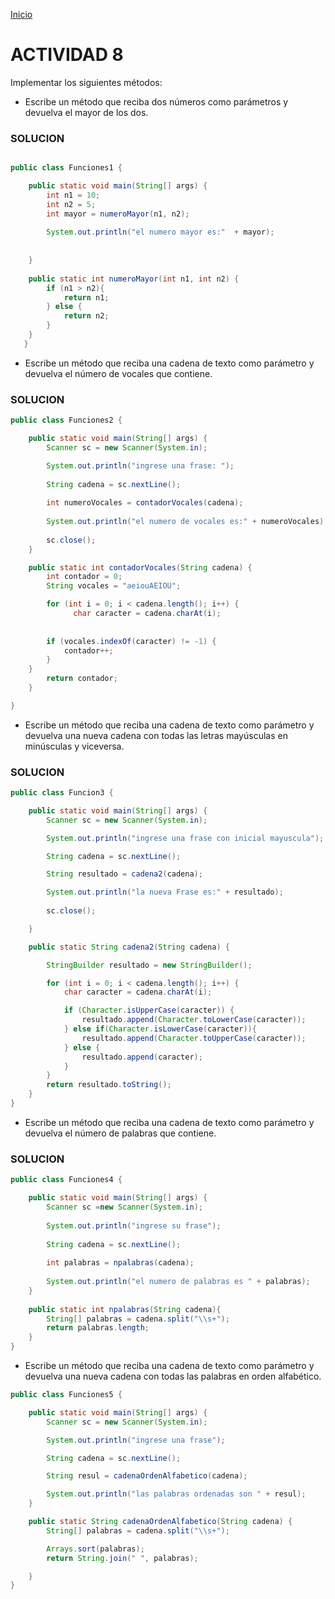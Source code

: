 <!-- No borrar o modificar -->
[Inicio](./index.md)

# ACTIVIDAD 8

Implementar los siguientes métodos:

- Escribe un método que reciba dos números como parámetros y devuelva el mayor de los dos.

### SOLUCION 

``` JAVA

public class Funciones1 {

    public static void main(String[] args) {
        int n1 = 10;
        int n2 = 5;
        int mayor = numeroMayor(n1, n2);
        
        System.out.println("el numero mayor es:"  + mayor);
                
        
    }
    
    public static int numeroMayor(int n1, int n2) {
        if (n1 > n2){
            return n1;
        } else {
            return n2;
        }
    }
   }
```

- Escribe un método que reciba una cadena de texto como parámetro y devuelva el número de vocales que contiene.


### SOLUCION 


``` JAVA 
public class Funciones2 {

    public static void main(String[] args) {
        Scanner sc = new Scanner(System.in);

        System.out.println("ingrese una frase: ");
        
        String cadena = sc.nextLine();
        
        int numeroVocales = contadorVocales(cadena);
        
        System.out.println("el numero de vocales es:" + numeroVocales);
        
        sc.close();
    }

    public static int contadorVocales(String cadena) {
        int contador = 0;
        String vocales = "aeiouAEIOU";

        for (int i = 0; i < cadena.length(); i++) {
              char caracter = cadena.charAt(i);
        
        
        if (vocales.indexOf(caracter) != -1) {
            contador++;
        }
    }
        return contador;
    }

}

```

- Escribe un método que reciba una cadena de texto como parámetro y devuelva una nueva cadena con todas las letras mayúsculas en minúsculas y viceversa.

### SOLUCION 

``` JAVA
public class Funcion3 {

    public static void main(String[] args) {
        Scanner sc = new Scanner(System.in);

        System.out.println("ingrese una frase con inicial mayuscula");

        String cadena = sc.nextLine();

        String resultado = cadena2(cadena);

        System.out.println("la nueva Frase es:" + resultado);
        
        sc.close();

    }

    public static String cadena2(String cadena) {

        StringBuilder resultado = new StringBuilder();

        for (int i = 0; i < cadena.length(); i++) {
            char caracter = cadena.charAt(i);

            if (Character.isUpperCase(caracter)) {
                resultado.append(Character.toLowerCase(caracter));
            } else if(Character.isLowerCase(caracter)){
                resultado.append(Character.toUpperCase(caracter));
            } else {
                resultado.append(caracter);
            }
        }
        return resultado.toString();
    }
}
```

- Escribe un método que reciba una cadena de texto como parámetro y devuelva el número de palabras que contiene.

### SOLUCION 

``` JAVA
public class Funciones4 {

    public static void main(String[] args) {
        Scanner sc =new Scanner(System.in);
        
        System.out.println("ingrese su frase");
        
        String cadena = sc.nextLine();
        
        int palabras = npalabras(cadena);
        
        System.out.println("el numero de palabras es " + palabras);
    }
    
    public static int npalabras(String cadena){
        String[] palabras = cadena.split("\\s+");
        return palabras.length;
    }
}

```

- Escribe un método que reciba una cadena de texto como parámetro y devuelva una nueva cadena con todas las palabras en orden alfabético.

``` JAVA
public class Funciones5 {

    public static void main(String[] args) {
        Scanner sc = new Scanner(System.in);

        System.out.println("ingrese una frase");

        String cadena = sc.nextLine();

        String resul = cadenaOrdenAlfabetico(cadena);

        System.out.println("las palabras ordenadas son " + resul);
    }

    public static String cadenaOrdenAlfabetico(String cadena) {
        String[] palabras = cadena.split("\\s+");

        Arrays.sort(palabras);
        return String.join(" ", palabras);

    }
}
```









